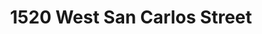 ---
title: 1520 West San Carlos Street
address: 1520 W San Carlos St, San Jose, CA 95126
developer: Vivji Mani / Urban Villas LLC
municipality: San Jose
units: 256
phase: Approved
permits:
    H23-004:
        status: Approved
        initial_date: 2021-03-19
        final_date: 2023-07-12
        apn: [27718021]
        address: 1520 W SAN CARLOS ST SAN JOSE, CA 95126-3235
        description: Site Development Permit to allow the demolition of two commercial buildings, 11 residential buildings, and two service structures totaling approximately 7,926 square feet and the removal of 29 trees (27 ordinance-size, 2 non-ordinance-size) for the construction of an 8-story mixed use building consisting of 256 multifamily residential units (39 affordable units) and approximately 15,203 square feet of commercial space with an approximately 38% parking reduction on an approximately 1.62-gross acre site.
        names: Viji Mani w/ Urban Villas LLC; 
geometry: [37.32322919513452, -121.91787443954438]
published: True
---